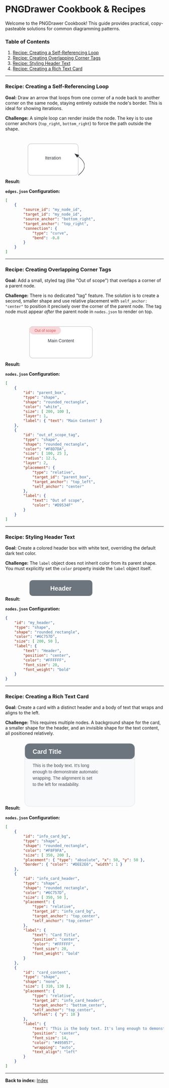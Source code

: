 # PNGDrawer Cookbook & Recipes

Welcome to the PNGDrawer Cookbook! This guide provides practical, copy-pasteable solutions for common diagramming patterns.

### Table of Contents
1. [Recipe: Creating a Self-Referencing Loop](#recipe-creating-a-self-referencing-loop)
2. [Recipe: Creating Overlapping Corner Tags](#recipe-creating-overlapping-corner-tags)
3. [Recipe: Styling Header Text](#recipe-styling-header-text)
4. [Recipe: Creating a Rich Text Card](#recipe-creating-a-rich-text-card)

---

### Recipe: Creating a Self-Referencing Loop
**Goal:** Draw an arrow that loops from one corner of a node back to another corner on the same node, staying entirely outside the node's border. This is ideal for showing iterations.

**Challenge:** A simple loop can render inside the node. The key is to use corner anchors (`top_right`, `bottom_right`) to force the path outside the shape.

**Result:**
<svg width="200" height="150" xmlns="http://www.w3.org/2000/svg">
  <rect x="20" y="25" width="160" height="100" rx="10" ry="10" fill="#FFFFFF" stroke="#ADB5BD" stroke-width="1"/>
  <text x="100" y="75" font-family="sans-serif" font-size="14" text-anchor="middle" fill="#343A40">Iteration</text>
  <path d="M 180 125 Q 220 95, 180 65" stroke="#343A40" stroke-width="1.5" fill="none" marker-end="url(#arrowhead)"/>
  <defs>
    <marker id="arrowhead" markerWidth="10" markerHeight="7" refX="0" refY="3.5" orient="auto">
      <polygon points="0 0, 10 3.5, 0 7" fill="#343A40"/>
    </marker>
  </defs>
</svg>

**`edges.json` Configuration:**
```json
[
    {
        "source_id": "my_node_id",
        "target_id": "my_node_id",
        "source_anchor": "bottom_right",
        "target_anchor": "top_right",
        "connection": {
            "type": "curve",
            "bend": -0.8
        }
    }
]
```

---

### Recipe: Creating Overlapping Corner Tags
**Goal:** Add a small, styled tag (like "Out of scope") that overlaps a corner of a parent node.

**Challenge:** There is no dedicated "tag" feature. The solution is to create a second, smaller shape and use relative placement with `self_anchor: "center"` to position it precisely over the corner of the parent node. The tag node must appear *after* the parent node in `nodes.json` to render on top.

**Result:**
<svg width="250" height="150" xmlns="http://www.w3.org/2000/svg">
  <g>
    <rect x="25" y="25" width="200" height="100" rx="10" ry="10" fill="#FFFFFF" stroke="#ADB5BD" stroke-width="1"/>
    <text x="125" y="75" font-family="sans-serif" font-size="14" text-anchor="middle" fill="#343A40">Main Content</text>
  </g>
  <g>
    <rect x="25" y="25" width="100" height="25" rx="12.5" ry="12.5" fill="#F8D7DA" stroke="none"/>
    <text x="75" y="42" font-family="sans-serif" font-size="12" text-anchor="middle" fill="#D9534F">Out of scope</text>
  </g>
</svg>


**`nodes.json` Configuration:**
```json
[
    {
        "id": "parent_box",
        "type": "shape",
        "shape": "rounded_rectangle",
        "color": "white",
        "size": [ 200, 100 ],
        "layer": 1,
        "label": { "text": "Main Content" }
    },
    {
        "id": "out_of_scope_tag",
        "type": "shape",
        "shape": "rounded_rectangle",
        "color": "#F8D7DA",
        "size": [ 100, 25 ],
        "radius": 12.5,
        "layer": 2,
        "placement": {
            "type": "relative",
            "target_id": "parent_box",
            "target_anchor": "top_left",
            "self_anchor": "center"
        },
        "label": {
            "text": "Out of scope",
            "color": "#D9534F"
        }
    }
]
```
---

### Recipe: Styling Header Text
**Goal:** Create a colored header box with white text, overriding the default dark text color.

**Challenge:** The `label` object does not inherit color from its parent shape. You must explicitly set the `color` property inside the `label` object itself.

**Result:**
<svg width="250" height="80" xmlns="http://www.w3.org/2000/svg">
  <rect x="25" y="15" width="200" height="50" rx="10" ry="10" fill="#6C757D" stroke="none"/>
  <text x="125" y="48" font-family="sans-serif" font-size="20" font-weight="bold" text-anchor="middle" fill="#FFFFFF">Header</text>
</svg>

**`nodes.json` Configuration:**
```json
{
    "id": "my_header",
    "type": "shape",
    "shape": "rounded_rectangle",
    "color": "#6C757D",
    "size": [ 200, 50 ],
    "label": {
        "text": "Header",
        "position": "center",
        "color": "#FFFFFF",
        "font_size": 20,
        "font_weight": "bold"
    }
}
```

---

### Recipe: Creating a Rich Text Card
**Goal:** Create a card with a distinct header and a body of text that wraps and aligns to the left.

**Challenge:** This requires multiple nodes. A background shape for the card, a smaller shape for the header, and an invisible shape for the text content, all positioned relatively.

**Result:**
<svg width="370" height="220" xmlns="http://www.w3.org/2000/svg">
  <rect x="10" y="10" width="350" height="200" rx="15" ry="15" fill="#F8F9FA" stroke="#DEE2E6" stroke-width="1"/>
  <rect x="10" y="10" width="350" height="50" rx="15" ry="15" fill="#6C757D" stroke="#DEE2E6" stroke-width="1"/>
  <path d="M 10 60 L 360 60" stroke="#DEE2E6" stroke-width="1"/>
  <text x="35" y="43" font-family="sans-serif" font-size="20" font-weight="bold" fill="#FFFFFF">Card Title</text>
  <text x="35" y="85" font-family="sans-serif" font-size="14" fill="#495057">This is the body text. It's long</text>
  <text x="35" y="105" font-family="sans-serif" font-size="14" fill="#495057">enough to demonstrate automatic</text>
  <text x="35" y="125" font-family="sans-serif" font-size="14" fill="#495057">wrapping. The alignment is set</text>
  <text x="35" y="145" font-family="sans-serif" font-size="14" fill="#495057">to the left for readability.</text>
</svg>

**`nodes.json` Configuration:**
```json
[
    {
        "id": "info_card_bg",
        "type": "shape",
        "shape": "rounded_rectangle",
        "color": "#F8F9FA",
        "size": [ 350, 200 ],
        "placement": { "type": "absolute", "x": 50, "y": 50 },
        "border": { "color": "#DEE2E6", "width": 1 }
    },
    {
        "id": "info_card_header",
        "type": "shape",
        "shape": "rounded_rectangle",
        "color": "#6C757D",
        "size": [ 350, 50 ],
        "placement": {
            "type": "relative",
            "target_id": "info_card_bg",
            "target_anchor": "top_center",
            "self_anchor": "top_center"
        },
        "label": {
            "text": "Card Title",
            "position": "center",
            "color": "#FFFFFF",
            "font_size": 20,
            "font_weight": "bold"
        }
    },
    {
        "id": "card_content",
        "type": "shape",
        "shape": "none",
        "size": [ 310, 130 ],
        "placement": {
            "type": "relative",
            "target_id": "info_card_header",
            "target_anchor": "bottom_center",
            "self_anchor": "top_center",
            "offset": { "y": 10 }
        },
        "label": {
            "text": "This is the body text. It's long enough to demonstrate automatic wrapping. The alignment is set to the left for readability.",
            "position": "center",
            "font_size": 14,
            "color": "#495057",
            "wrapping": "auto",
            "text_align": "left"
        }
    }
]
```

---
**Back to index:** [Index](./index.md)
